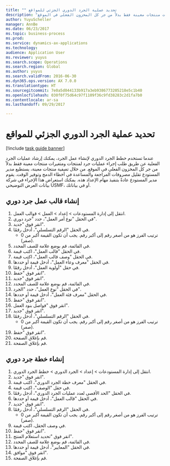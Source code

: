 ```yaml
--- 
title: "تحديد ‬‏‫عملية الجرد الدوري الجزئي للمواقع‫ "
description: "عندما تستخدم خطط الجرد الدوري لإنشاء عمل الجرد، يمكنك إرشاد عمليات الجرد الفعلية عن طريق طلب إجراء عمليات جرد لمنتجات ومتغيرات منتجات معينة فقط بدلاً من جر كل المخزون الفعلي في الموقع."
author: YuyuScheller
manager: AnnBe
ms.date: 06/23/2017
ms.topic: business-process
ms.prod: 
ms.service: dynamics-ax-applications
ms.technology: 
audience: Application User
ms.reviewer: yuyus
ms.search.scope: Operations
ms.search.region: Global
ms.author: yuyus
ms.search.validFrom: 2016-06-30
ms.dyn365.ops.version: AX 7.0.0
ms.translationtype: HT
ms.sourcegitcommit: 7e0a5d044133b917a3eb9386773205218e5c1b40
ms.openlocfilehash: 030f0f75d64c97f1109f36c9fd38283c2d1fa7b0
ms.contentlocale: ar-sa
ms.lasthandoff: 09/29/2017

---
```

# <a name="define-partial-location-cycle-counting-process"></a>تحديد ‬‏‫عملية الجرد الدوري الجزئي للمواقع‫  

[!include [task guide banner](../../includes/task-guide-banner.md)]

عندما تستخدم خطط الجرد الدوري لإنشاء عمل الجرد، يمكنك إرشاد عمليات الجرد الفعلية عن طريق طلب إجراء عمليات جرد لمنتجات ومتغيرات منتجات معينة فقط بدلاً من جر كل المخزون الفعلي في الموقع. من خلال تصفية منتجات معينة، يستطيع مدير المستودع تقليل مصروفات المراجعة والمساعدة في أخطاء الدمج وتوفير الوقت. يقوم مدير المستودع عادةً بتنفيذ مهام الإعداد هذه. يمكنك استعراض هذا الإجراء في شركة بيانات العرض التوضيحي USMF، أو في بياناتك.


## <a name="create-a-cycle-counting-work-template"></a>إنشاء قالب عمل جرد دوري
1. انتقل إلى إدارة المستودعات > إعداد > العمل > قوالب العمل.
2. في الحقل "نوع أمر العمل‬"، حدد "جرد دوري".
3. انقر فوق "جديد".
4. في الحقل "الرقم التسلسلي"، أدخل رقمًا.
    * ترتيب الفرز هو من أصغر رقم إلى أكبر رقم. يجب أن تكون القيمة أكبر من 0 (صفر).  
5. في القائمة، قم بوضع علامة للصف المحدد.
6. في الحقل "قالب العمل"، اكتب قيمة.
7. في الحقل "وصف قالب العمل"، اكتب قيمة.
8. في الحقل "معرف وعاء العمل‬"، أدخل قيمة أو حددها.
9. في حقل "أولوية العمل"، أدخل رقمًا.
10. انقر فوق "حفظ".
11. انقر فوق "جديد".
12. في القائمة، قم بوضع علامة للصف المحدد.
13. في الحقل "نوع العمل"، حدد "الجرد".
14. في الحقل "معرف فئة العمل"، أدخل قيمة أو حددها.
15. انقر فوق "حفظ".
16. انقر فوق "فواصل بنود العمل".
17. انقر فوق "جديد".
18. في الحقل "الرقم التسلسلي"، أدخل رقمًا.
    * ترتيب الفرز هو من أصغر رقم إلى أكبر رقم. يجب أن تكون القيمة أكبر من 0 (صفر).  
19. انقر فوق "حفظ".
20. قم بإغلاق الصفحة.
21. قم بإغلاق الصفحة.

## <a name="create-a-cycle-counting-plan"></a>إنشاء خطة جرد دوري
1. انتقل إلى إدارة المستودعات > إعداد > الجرد الدوري > خطط الجرد الدوري.
2. انقر فوق "جديد".
3. في الحقل "معرف خطة الجرد الدوري"، اكتب قيمة.
4. في حقل "الوصف"، اكتب قيمة.
5. في الحقل "الحد الأقصى لعدد عمليات الجرد الدوري"، أدخل رقمًا.
6. في الحقل "قالب العمل"، أدخل قيمة أو حددها.
7. انقر فوق "جديد".
8. في الحقل "الرقم التسلسلي"، أدخل رقمًا.
    * ترتيب الفرز هو من أصغر رقم إلى أكبر رقم. يجب أن تكون القيمة أكبر من 0 (صفر).  
9. في وصف الحقل، اكتب قيمة.
10. انقر فوق "حفظ".
11. انقر فوق "تحديد استعلام المنتج".
12. في القائمة، قم بوضع علامة للصف المحدد.
13. في الحقل "المعايير‬"، أدخل قيمة أو حددها.
14. انقر فوق "موافق".
15. قم بإغلاق الصفحة.


